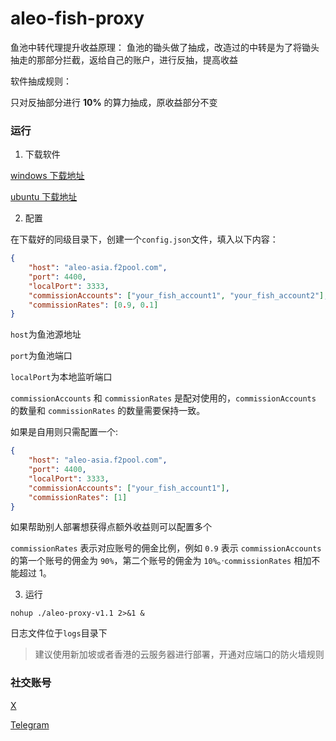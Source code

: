 # aleo-fish-proxy

鱼池中转代理提升收益原理：
鱼池的锄头做了抽成，改造过的中转是为了将锄头抽走的那部分拦截，返给自己的账户，进行反抽，提高收益

软件抽成规则：

只对反抽部分进行 **10%** 的算力抽成，原收益部分不变

### 运行

1. 下载软件


[windows 下载地址](http://82.156.172.63:8080/s/nXEFGrdR26p2GMH)

[ubuntu 下载地址](http://82.156.172.63:8080/s/3o99xDJKcd7ePFF)

2. 配置

在下载好的同级目录下，创建一个`config.json`文件，填入以下内容：

```json
{
    "host": "aleo-asia.f2pool.com",
    "port": 4400,
    "localPort": 3333,
    "commissionAccounts": ["your_fish_account1", "your_fish_account2"],
    "commissionRates": [0.9, 0.1]
}
```

`host`为鱼池源地址

`port`为鱼池端口

`localPort`为本地监听端口

`commissionAccounts` 和 `commissionRates` 是配对使用的，`commissionAccounts` 的数量和 `commissionRates` 的数量需要保持一致。

如果是自用则只需配置一个:

```json
{
    "host": "aleo-asia.f2pool.com",
    "port": 4400,
    "localPort": 3333,
    "commissionAccounts": ["your_fish_account1"],
    "commissionRates": [1]
}
```

如果帮助别人部署想获得点额外收益则可以配置多个

`commissionRates` 表示对应账号的佣金比例，例如 `0.9` 表示 `commissionAccounts` 的第一个账号的佣金为 `90%`，第二个账号的佣金为 `10%`。·`commissionRates` 相加不能超过 1。


3. 运行

```
nohup ./aleo-proxy-v1.1 2>&1 &
```

日志文件位于`logs`目录下

> 建议使用新加坡或者香港的云服务器进行部署，开通对应端口的防火墙规则


### 社交账号

[X](https://x.com/web3Speculator)

[Telegram](https://t.me/+96K0euqJY-U2Mzc1)
